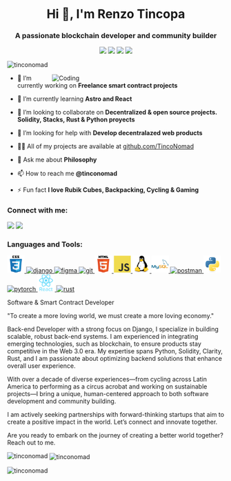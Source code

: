 <h1 align="center">Hi 👋, I'm Renzo Tincopa</h1>
<h3 align="center">A passionate blockchain developer and community builder</h3>

<div align="center"> 
  <p>
    <a><img src="https://img.shields.io/badge/Follow%20%40tinconomad-gray?style=for-the-badge&logoColor=white" /></a>
    <a href="https://www.linkedin.com/in/tinconomad"><img src="https://img.shields.io/badge/LinkedIn-blue?style=for-the-badge&logo=LinkedIn&logoColor=white"/></a>
    <a href="https://www.instagram.com/tinconomad/"><img src="https://img.shields.io/badge/Instagram-orange?style=for-the-badge&logo=Instagram&logoColor=white"/></a>
    <a href="https://twitter.com/tinconomad"><img src="https://img.shields.io/badge/Twitter-skyblue?style=for-the-badge&logo=Twitter&logoColor=white"/></a>
  </p>
</div>

<p align="left"> <img src="https://komarev.com/ghpvc/?username=tinconomad&label=Profile%20views&color=0e75b6&style=flat" alt="tinconomad" /> </p>

<img align="right" alt="Coding" width="400" src="https://i.pinimg.com/originals/ef/eb/33/efeb3364c2b064c794c4f876075c4c5a.gif">

- 🔭 I’m currently working on **Freelance smart contract projects**

- 🌱 I’m currently learning **Astro and React**

- 👯 I’m looking to collaborate on **Decentralized & open source projects. Solidity, Stacks, Rust & Python proyects**

- 🤝 I’m looking for help with **Develop decentralazed web products**

- 👨‍💻 All of my projects are available at [github.com/TincoNomad](github.com/TincoNomad)

- 💬 Ask me about **Philosophy**

- 📫 How to reach me **@tinconomad**

- ⚡ Fun fact **I love Rubik Cubes, Backpacking, Cycling & Gaming**

<h3 align="left">Connect with me:</h3>
<p align="left">
  <a href="mailto:renzotincopa@icloud.com?" subject="HTML link"><img src="https://img.shields.io/badge/Let's_build_together-Reach_Out_%3E%3E-yellow?style=for-the-badge"/></a>
  <a href="mailto:renzotincopa@icloud.com?" subject="HTML link"><img src="https://img.shields.io/badge/Mail-red?style=for-the-badge&logo=gmail&logoColor=White&labelColor=white"/></a>
</p>

<h3 align="left">Languages and Tools:</h3>
<p align="left"> <a href="https://www.w3schools.com/css/" target="_blank" rel="noreferrer"> <img src="https://raw.githubusercontent.com/devicons/devicon/master/icons/css3/css3-original-wordmark.svg" alt="css3" width="40" height="40"/> </a> <a href="https://www.djangoproject.com/" target="_blank" rel="noreferrer"> <img src="https://cdn.worldvectorlogo.com/logos/django.svg" alt="django" width="40" height="40"/> </a> <a href="https://www.figma.com/" target="_blank" rel="noreferrer"> <img src="https://www.vectorlogo.zone/logos/figma/figma-icon.svg" alt="figma" width="40" height="40"/> </a> <a href="https://flask.palletsprojects.com/" target="_blank" rel="noreferrer"> <img src="https://www.vectorlogo.zone/logos/git-scm/git-scm-icon.svg" alt="git" width="40" height="40"/> </a> <a href="https://www.w3.org/html/" target="_blank" rel="noreferrer"> <img src="https://raw.githubusercontent.com/devicons/devicon/master/icons/html5/html5-original-wordmark.svg" alt="html5" width="40" height="40"/> </a> <a href="https://developer.mozilla.org/en-US/docs/Web/JavaScript" target="_blank" rel="noreferrer"> <img src="https://raw.githubusercontent.com/devicons/devicon/master/icons/javascript/javascript-original.svg" alt="javascript" width="40" height="40"/> </a> <a href="https://www.linux.org/" target="_blank" rel="noreferrer"> <img src="https://raw.githubusercontent.com/devicons/devicon/master/icons/linux/linux-original.svg" alt="linux" width="40" height="40"/> </a> <a href="https://www.mysql.com/" target="_blank" rel="noreferrer"> <img src="https://raw.githubusercontent.com/devicons/devicon/master/icons/mysql/mysql-original-wordmark.svg" alt="mysql" width="40" height="40"/> </a> <a href="https://postman.com" target="_blank" rel="noreferrer"> <img src="https://www.vectorlogo.zone/logos/getpostman/getpostman-icon.svg" alt="postman" width="40" height="40"/> </a> <a href="https://www.python.org" target="_blank" rel="noreferrer"> <img src="https://raw.githubusercontent.com/devicons/devicon/master/icons/python/python-original.svg" alt="python" width="40" height="40"/> </a> <a href="https://pytorch.org/" target="_blank" rel="noreferrer"> <img src="https://www.vectorlogo.zone/logos/pytorch/pytorch-icon.svg" alt="pytorch" width="40" height="40"/> </a> <a href="https://reactjs.org/" target="_blank" rel="noreferrer"> <img src="https://raw.githubusercontent.com/devicons/devicon/master/icons/react/react-original-wordmark.svg" alt="react" width="40" height="40"/> </a> <a href="https://www.rust-lang.org" target="_blank" rel="noreferrer"> <img src="https://www.vectorlogo.zone/logos/rust-lang/rust-lang-icon.svg" alt="rust" width="40" height="40"/> </a> </p>

Software & Smart Contract Developer

"To create a more loving world, we must create a more loving economy."

Back-end Developer with a strong focus on Django, I specialize in building scalable, robust back-end systems. I am experienced in integrating emerging technologies, such as blockchain, to ensure products stay competitive in the Web 3.0 era. My expertise spans Python, Solidity, Clarity, Rust, and I am passionate about optimizing backend solutions that enhance overall user experience.

With over a decade of diverse experiences—from cycling across Latin America to performing as a circus acrobat and working on sustainable projects—I bring a unique, human-centered approach to both software development and community building.

I am actively seeking partnerships with forward-thinking startups that aim to create a positive impact in the world. Let’s connect and innovate together.

Are you ready to embark on the journey of creating a better world together? Reach out to me.

<p><img align="left" src="https://github-readme-stats.vercel.app/api/top-langs?username=tinconomad&show_icons=true&locale=en&layout=compact" alt="tinconomad" /></p>

<p>&nbsp;<img align="center" src="https://github-readme-stats.vercel.app/api?username=tinconomad&show_icons=true&locale=en" alt="tinconomad" /></p>

<p><img align="center" src="https://github-readme-streak-stats.herokuapp.com/?user=tinconomad&" alt="tinconomad" /></p>
